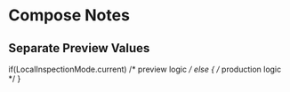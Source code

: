 # Compose Notes

## Separate Preview Values
if(LocalInspectionMode.current) /* preview logic */
else { /* production logic */ }